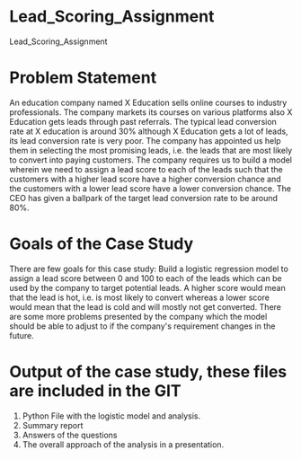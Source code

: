 # Lead_Scoring_Assignment
Lead_Scoring_Assignment

# Problem Statement
An education company named X Education sells online courses to industry professionals. The company markets its courses on various platforms also X Education gets leads through past referrals. The typical lead conversion rate at X education is around 30% although X Education gets a lot of leads, its lead conversion rate is very poor. The company has appointed us help them in selecting the most promising leads, i.e. the leads that are most likely to convert into paying customers. The company requires us to build a model wherein we need to assign a lead score to each of the leads such that the customers with a higher lead score have a higher conversion chance and the customers with a lower lead score have a lower conversion chance. The CEO has given a ballpark of the target lead conversion rate to be around 80%.

# Goals of the Case Study
There are few goals for this case study:
Build a logistic regression model to assign a lead score between 0 and 100 to each of the leads which can be used by the company to target potential leads. A higher score would mean that the lead is hot, i.e. is most likely to convert whereas a lower score would mean that the lead is cold and will mostly not get converted.
There are some more problems presented by the company which the model should be able to adjust to if the company's requirement changes in the future.


# Output of the case study, these files are included in the GIT
1. Python File with the logistic model and analysis.
2. Summary report
3. Answers of the questions 
4. The overall approach of the analysis in a presentation.
